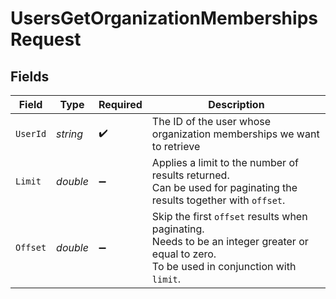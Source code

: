 # UsersGetOrganizationMembershipsRequest


## Fields

| Field                                                                                                                                     | Type                                                                                                                                      | Required                                                                                                                                  | Description                                                                                                                               |
| ----------------------------------------------------------------------------------------------------------------------------------------- | ----------------------------------------------------------------------------------------------------------------------------------------- | ----------------------------------------------------------------------------------------------------------------------------------------- | ----------------------------------------------------------------------------------------------------------------------------------------- |
| `UserId`                                                                                                                                  | *string*                                                                                                                                  | :heavy_check_mark:                                                                                                                        | The ID of the user whose organization memberships we want to retrieve                                                                     |
| `Limit`                                                                                                                                   | *double*                                                                                                                                  | :heavy_minus_sign:                                                                                                                        | Applies a limit to the number of results returned.<br/>Can be used for paginating the results together with `offset`.                     |
| `Offset`                                                                                                                                  | *double*                                                                                                                                  | :heavy_minus_sign:                                                                                                                        | Skip the first `offset` results when paginating.<br/>Needs to be an integer greater or equal to zero.<br/>To be used in conjunction with `limit`. |